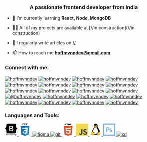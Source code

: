 <h3 align="center">A passionate frontend developer from India</h3>

- 🌱 I’m currently learning **React, Node, MongoDB**

- 👨‍💻 All of my projects are available at [//in construction](//in construction)

- 📝 I regularly write articles on [//](//)

- 📫 How to reach me **hoffmvnndev@gmail.com**

<h3 align="left">Connect with me:</h3>
<p align="left">
<a href="https://codepen.io/hoffmvnndev" target="blank"><img align="center" src="https://raw.githubusercontent.com/rahuldkjain/github-profile-readme-generator/master/src/images/icons/Social/codepen.svg" alt="hoffmvnndev" height="30" width="40" /></a>
<a href="https://dev.to/hoffmvnndev" target="blank"><img align="center" src="https://raw.githubusercontent.com/rahuldkjain/github-profile-readme-generator/master/src/images/icons/Social/devto.svg" alt="hoffmvnndev" height="30" width="40" /></a>
<a href="https://twitter.com/hoffmvnndev" target="blank"><img align="center" src="https://raw.githubusercontent.com/rahuldkjain/github-profile-readme-generator/master/src/images/icons/Social/twitter.svg" alt="hoffmvnndev" height="30" width="40" /></a>
<a href="https://linkedin.com/in/hoffmvnndev" target="blank"><img align="center" src="https://raw.githubusercontent.com/rahuldkjain/github-profile-readme-generator/master/src/images/icons/Social/linked-in-alt.svg" alt="hoffmvnndev" height="30" width="40" /></a>
<a href="https://stackoverflow.com/users/hoffmvnndev" target="blank"><img align="center" src="https://raw.githubusercontent.com/rahuldkjain/github-profile-readme-generator/master/src/images/icons/Social/stack-overflow.svg" alt="hoffmvnndev" height="30" width="40" /></a>
<a href="https://codesandbox.com/hoffmvnndev" target="blank"><img align="center" src="https://raw.githubusercontent.com/rahuldkjain/github-profile-readme-generator/master/src/images/icons/Social/codesandbox.svg" alt="hoffmvnndev" height="30" width="40" /></a>
<a href="https://kaggle.com/hoffmvnndev" target="blank"><img align="center" src="https://raw.githubusercontent.com/rahuldkjain/github-profile-readme-generator/master/src/images/icons/Social/kaggle.svg" alt="hoffmvnndev" height="30" width="40" /></a>
<a href="https://fb.com/hoffmvnndev" target="blank"><img align="center" src="https://raw.githubusercontent.com/rahuldkjain/github-profile-readme-generator/master/src/images/icons/Social/facebook.svg" alt="hoffmvnndev" height="30" width="40" /></a>
<a href="https://instagram.com/hoffmvnndev" target="blank"><img align="center" src="https://raw.githubusercontent.com/rahuldkjain/github-profile-readme-generator/master/src/images/icons/Social/instagram.svg" alt="hoffmvnndev" height="30" width="40" /></a>
<a href="https://dribbble.com/hoffmvnndev" target="blank"><img align="center" src="https://raw.githubusercontent.com/rahuldkjain/github-profile-readme-generator/master/src/images/icons/Social/dribbble.svg" alt="hoffmvnndev" height="30" width="40" /></a>
<a href="https://www.behance.net/hoffmvnndev" target="blank"><img align="center" src="https://raw.githubusercontent.com/rahuldkjain/github-profile-readme-generator/master/src/images/icons/Social/behance.svg" alt="hoffmvnndev" height="30" width="40" /></a>
<a href="https://hashnode.com/hoffmvnndev" target="blank"><img align="center" src="https://raw.githubusercontent.com/rahuldkjain/github-profile-readme-generator/master/src/images/icons/Social/hashnode.svg" alt="hoffmvnndev" height="30" width="40" /></a>
<a href="https://medium.com/@hoffmvnndev" target="blank"><img align="center" src="https://raw.githubusercontent.com/rahuldkjain/github-profile-readme-generator/master/src/images/icons/Social/medium.svg" alt="@hoffmvnndev" height="30" width="40" /></a>
<a href="https://www.youtube.com/c/hoffmvnndev" target="blank"><img align="center" src="https://raw.githubusercontent.com/rahuldkjain/github-profile-readme-generator/master/src/images/icons/Social/youtube.svg" alt="hoffmvnndev" height="30" width="40" /></a>
<a href="https://www.codechef.com/users/hoffmvnndev" target="blank"><img align="center" src="https://cdn.jsdelivr.net/npm/simple-icons@3.1.0/icons/codechef.svg" alt="hoffmvnndev" height="30" width="40" /></a>
<a href="https://www.hackerrank.com/hoffmvnndev" target="blank"><img align="center" src="https://raw.githubusercontent.com/rahuldkjain/github-profile-readme-generator/master/src/images/icons/Social/hackerrank.svg" alt="hoffmvnndev" height="30" width="40" /></a>
<a href="https://codeforces.com/profile/hoffmvnndev" target="blank"><img align="center" src="https://raw.githubusercontent.com/rahuldkjain/github-profile-readme-generator/master/src/images/icons/Social/codeforces.svg" alt="hoffmvnndev" height="30" width="40" /></a>
<a href="https://www.leetcode.com/hoffmvnndev" target="blank"><img align="center" src="https://raw.githubusercontent.com/rahuldkjain/github-profile-readme-generator/master/src/images/icons/Social/leet-code.svg" alt="hoffmvnndev" height="30" width="40" /></a>
<a href="https://www.hackerearth.com/hoffmvnndev" target="blank"><img align="center" src="https://raw.githubusercontent.com/rahuldkjain/github-profile-readme-generator/master/src/images/icons/Social/hackerearth.svg" alt="hoffmvnndev" height="30" width="40" /></a>
<a href="https://www.topcoder.com/members/hoffmvnndev" target="blank"><img align="center" src="https://raw.githubusercontent.com/rahuldkjain/github-profile-readme-generator/master/src/images/icons/Social/topcoder.svg" alt="hoffmvnndev" height="30" width="40" /></a>
</p>

<h3 align="left">Languages and Tools:</h3>
<p align="left"> <a href="https://getbootstrap.com" target="_blank" rel="noreferrer"> <img src="https://raw.githubusercontent.com/devicons/devicon/master/icons/bootstrap/bootstrap-plain-wordmark.svg" alt="bootstrap" width="40" height="40"/> </a> <a href="https://www.w3schools.com/css/" target="_blank" rel="noreferrer"> <img src="https://raw.githubusercontent.com/devicons/devicon/master/icons/css3/css3-original-wordmark.svg" alt="css3" width="40" height="40"/> </a> <a href="https://www.figma.com/" target="_blank" rel="noreferrer"> <img src="https://www.vectorlogo.zone/logos/figma/figma-icon.svg" alt="figma" width="40" height="40"/> </a> <a href="https://git-scm.com/" target="_blank" rel="noreferrer"> <img src="https://www.vectorlogo.zone/logos/git-scm/git-scm-icon.svg" alt="git" width="40" height="40"/> </a> <a href="https://www.w3.org/html/" target="_blank" rel="noreferrer"> <img src="https://raw.githubusercontent.com/devicons/devicon/master/icons/html5/html5-original-wordmark.svg" alt="html5" width="40" height="40"/> </a> <a href="https://developer.mozilla.org/en-US/docs/Web/JavaScript" target="_blank" rel="noreferrer"> <img src="https://raw.githubusercontent.com/devicons/devicon/master/icons/javascript/javascript-original.svg" alt="javascript" width="40" height="40"/> </a> <a href="https://www.linux.org/" target="_blank" rel="noreferrer"> <img src="https://raw.githubusercontent.com/devicons/devicon/master/icons/linux/linux-original.svg" alt="linux" width="40" height="40"/> </a> <a href="https://www.photoshop.com/en" target="_blank" rel="noreferrer"> <img src="https://raw.githubusercontent.com/devicons/devicon/master/icons/photoshop/photoshop-line.svg" alt="photoshop" width="40" height="40"/> </a> <a href="https://www.adobe.com/products/xd.html" target="_blank" rel="noreferrer"> <img src="https://cdn.worldvectorlogo.com/logos/adobe-xd.svg" alt="xd" width="40" height="40"/> </a> </p>
